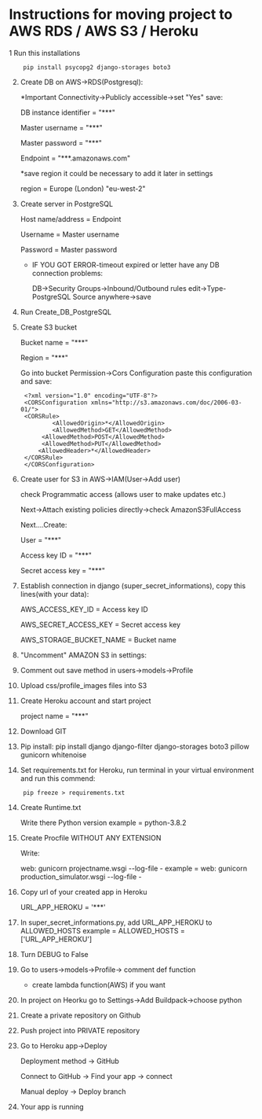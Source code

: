 # Instructions for moving project to AWS RDS / AWS S3 / Heroku  

1 Run this installations
```
    pip install psycopg2 django-storages boto3
```
2. Create DB on AWS->RDS(Postgresql):

	*Important Connectivity->Publicly accessible->set "Yes"
	save:
	
	DB instance identifier = "***"
	
	Master username = "***"
	
	Master password = "***"
	
	Endpoint = "***.amazonaws.com"
	
	*save region it could be necessary to add it later in settings
	
	region = Europe (London) "eu-west-2"
2. Create server in PostgreSQL

	Host name/address = Endpoint
	
	Username = Master username
	
	Password = Master password
	
	* IF YOU GOT ERROR-timeout expired or letter have any DB connection problems:
	
		DB->Security Groups->Inbound/Outbound rules edit->Type-PostgreSQL Source anywhere->save
3. Run Create_DB_PostgreSQL

4. Create S3 bucket

	Bucket name = "***"
	
	Region = "***"
	
	Go into bucket Permission->Cors Configuration paste this configuration and save:
	
		<?xml version="1.0" encoding="UTF-8"?>
		<CORSConfiguration xmlns="http://s3.amazonaws.com/doc/2006-03-01/">
		<CORSRule>
    			<AllowedOrigin>*</AllowedOrigin>
    			<AllowedMethod>GET</AllowedMethod>
   			 <AllowedMethod>POST</AllowedMethod>
   			 <AllowedMethod>PUT</AllowedMethod>
    		<AllowedHeader>*</AllowedHeader>
		</CORSRule>
		</CORSConfiguration>
5. Create user for S3 in AWS->IAM(User->Add user)

	check Programmatic access (allows user to make updates etc.)
	
	Next->Attach existing policies directly->check AmazonS3FullAccess
	
	Next....Create:
	
	User = "***"
		
	Access key ID = "***"
		
	Secret access key = "***"
	
6. Establish connection in django (super_secret_informations), copy this lines(with your data):

	AWS_ACCESS_KEY_ID = Access key ID
	
	AWS_SECRET_ACCESS_KEY = Secret access key
	
	AWS_STORAGE_BUCKET_NAME = Bucket name
	
7. "Uncomment" AMAZON S3 in settings:
		
8. Comment out save method in users->models->Profile

9. Upload css/profile_images files into S3

10. Create Heroku account and start project

	project name = "***"
	
11. Download GIT

12. Pip install:
	pip install django django-filter django-storages boto3 pillow gunicorn whitenoise
	
13. Set requirements.txt for Heroku, run terminal in your virtual environment and run this commend:
```	
    pip freeze > requirements.txt
```

14. Create Runtime.txt

	Write there Python version example = python-3.8.2
	
15. Create Procfile WITHOUT ANY EXTENSION	

	Write: 

	web: gunicorn projectname.wsgi --log-file -
	example = web: gunicorn production_simulator.wsgi --log-file -
		
16. Copy url of your created app in Heroku

	URL_APP_HEROKU = '***'

17. In super_secret_informations.py, add URL_APP_HEROKU to ALLOWED_HOSTS
	example = ALLOWED_HOSTS = ['URL_APP_HEROKU'] 
	
18. Turn DEBUG to False

19. Go to users->models->Profile-> comment def function

	* create lambda function(AWS) if you want
	
20. In project on Heorku go to Settings->Add Buildpack->choose python
	
21. Create a private repository on Github

22. Push project into PRIVATE repository

23. Go to Heroku app->Deploy

	Deployment method -> GitHub
	
	Connect to GitHub -> Find your app -> connect
	
	Manual deploy -> Deploy branch
	
24. Your app is running
